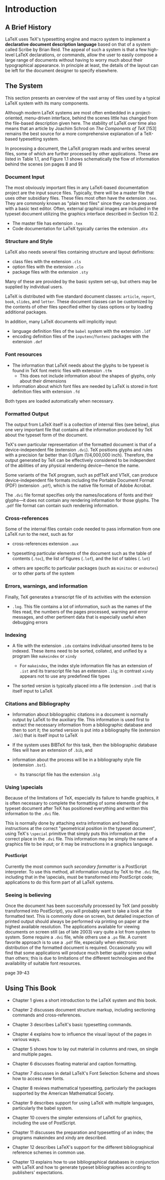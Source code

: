 # Introduction
<!-- chapter 1 -->

## A Brief History

LaTeX uses TeX's typesetting engine and macro system to implement a **declarative document
description language** based on that of a system called Scribe by Brian Reid. The appeal
of such a system is that a few high-level LaTeX declarations, or commands, allow the user to easily
compose a large range of documents without having to worry much about their typographical
appearance. In principle at least, the details of the layout can be left for the document designer
to specify elsewhere.
<!-- https://en.wikipedia.org/wiki/Scribe_(markup_language) -->

<!-- Note that in the context of typography, the word language does not refer exclusively to the variety of natural languages and dialects across the universe; it also has a wider meaning. For typography, "language" covers a lot more than just the choice of "characters that make up words", as many important distinctions derive from other cultural differences that affect traditions of written communication. Thus, important typographic differences are not necessarily in line with national groupings but rather arise from different types of documents and distinct publishing communities. -->


<!-- ≈≈≈≈≈≈≈≈≈≈≈≈≈≈≈≈≈≈≈≈≈≈≈≈≈≈≈≈≈≈≈≈≈≈≈≈≈≈≈≈≈≈≈***≈≈≈≈≈≈≈≈≈≈≈≈≈≈≈≈≈≈≈≈≈≈≈≈≈≈≈≈≈≈≈≈≈≈≈≈≈≈≈≈≈≈≈≈≈ -->
## The System

This section presents an overview of the vast array of files used by a typical LaTeX system with its
many components.

Although modern LaTeX systems are most often embedded in a project-oriented, menu-driven interface,
behind the scenes little has changed from the file-based description given here. The stability of
LaTeX over time also means that an article by Joachim Schrod on *The Components of TeX* [153] remains
the best source for a more comprehensive explanation of a TeX-based typesetting system.
<!-- [153] Joachim Schrod. "The components of TeX". MAPS, 8:81–86, 1992. -->
<!-- TeX needs a great number of supplementary components (files and programs) whose meanings -->
<!-- and interactions are often unknown; the structure of a complete TeX setup is explained. -->
<!-- http://www.ntg.nl/maps/pdf/8_18.pdf -->

In processing a document, the LaTeX program reads and writes several files, some of which are
further processed by other applications. These are listed in Table 1.1, and Figure 1.1 shows
schematically the flow of information behind the scenes (on pages 8 and 9)

### Document Input

The most obviously important files in any LaTeX-based documentation project are the input source
files. Typically, there will be a master file that uses other subsidiary files. These files most
often have the extension `.tex`. They are commonly known as "plain text files" since they can be
prepared with a basic text editor. Often, external graphical images are included in the typeset
document utilizing the graphics interface described in Section 10.2.

* The master file has extension `.tex`
* Code documentation for LaTeX typically carries the extension `.dtx`

### Structure and Style

LaTeX also needs several files containing structure and layout definitions: 

* class files with the extension `.cls`
* option files with the extension `.clo`
* package files with the extension `.sty`

Many of these are provided by the basic system set-up, but others may be supplied by individual
users.

LaTeX is distributed with five standard document classes: `article`, `report`, `book`, `slides`, and
`letter`. These document classes can be customized by the contents of other files specified either
by class options or by loading additional packages.

In addition, many LaTeX documents will implicitly input: 

* language definition files of the `babel` system with the extension `.ldf`
* encoding definition files of the `inputenc`/`fontenc` packages with the extension `.def`

<!-- page 7 -->
### Font resources

* The information that LaTeX needs about the glyphs to be typeset is found in TeX font metric files
  with extension `.tfm`
    - This does not include information about the shapes of glyphs, only about their dimensions
* Information about which font files are needed by LaTeX is stored in font definition files with
  extension `.fd`

Both types are loaded automatically when necessary. 
<!-- See Chapter 7 for further information about font resources. -->

### Formatted Output

The output from LaTeX itself is a collection of internal files (see below), plus one very important
file that contains all the information produced by TeX about the typeset form of the document.

TeX's own particular representation of the formatted document is that of a device-independent file
(extension `.dvi`). TeX positions glyphs and rules with a precision far better than 0.01μm
(1/4,000,000 inch). Therefore, the output generated by TeX can be effectively considered to be
independent of the abilities of any physical rendering device—hence the name. 

Some variants of the TeX program, such as pdfTeX and VTeX, can produce device-independent file
formats including the Portable Document Format (PDF) (extension `.pdf`), which is the native file
format of Adobe Acrobat.

The `.dvi` file format specifies only the names/locations of fonts and their glyphs—it does not
contain any rendering information for those glyphs. The `.pdf` file format can contain such
rendering information.

### Cross-references

Some of the internal files contain code needed to pass information from one LaTeX run to the next,
such as for

* cross-references extension `.aux`

* typesetting particular elements of the document such as the table of contents (`.toc`), the list
  of figures (`.lof`), and the list of tables (`.lot`)

* others are specific to particular packages (such as `minitoc` or `endnotes`) or to other parts of
  the system

### Errors, warnings, and information

Finally, TeX generates a transcript file of its activities with the extension 

* `.log`. This file contains a lot of information, such as the names of the files read, the numbers
  of the pages processed, warning and error messages, and other pertinent data that is especially
  useful when debugging errors

### Indexing

* A file with the extension `.idx` contains individual unsorted items to be indexed. These items
  need to be sorted, collated, and unified by a program like `makeindex` or `xindy`
    - For `makeindex`, the index style information file has an extension of `.ist` and its
      transcript file has an extension `.ilg`; in contrast `xindy` appears not to use any
      predefined file types
  
* The sorted version is typically placed into a file (extension `.ind`) that is itself input to
  LaTeX


### Citations and Bibliography

* Information about bibliographic citations in a document is normally output by LaTeX to the
  auxiliary file. This information is used first to extract the necessary information from a
  bibliographic database and then to sort it; the sorted version is put into a bibliography file
  (extension `.bbl`) that is itself input to LaTeX

* If the system uses BIBTeX for this task, then the bibliographic database files will have an
  extension of `.bib`, and 

* information about the process will be in a bibliography style file (extension `.bst`). 
    - Its transcript file has the extension `.blg`

### Using \specials

Because of the limitations of TeX, especially its failure to handle graphics, it is often necessary
to complete the formatting of some elements of the typeset document after TeX has positioned
everything and written this information to the `.dvi` file. 
 
This is normally done by attaching extra information and handling instructions at the
correct "geometrical position in the typeset document", using TeX's `\special` primitive that
simply puts this information at the correct place in the `.dvi` file. This information may be
simply the name of a graphics file to be input; or it may be instructions in a graphics language.

#### PostScript

Currently the most common such *secondary formatter* is a PostScript interpreter. To use this
method, all information output by TeX to the `.dvi` file, including that in the \specials, must be
transformed into PostScript code; applications to do this form part of all LaTeX systems.

### Seeing is believing
<!-- page 9 -->

Once the document has been successfully processed by TeX (and possibly transformed into PostScript),
you will probably want to take a look at the formatted text. This is commonly done on screen, but
detailed inspection of printed output should always be performed via printing on paper at the
highest available resolution. The applications available for viewing documents on screen still
(as of late 2003) vary quite a lot from system to system. Some require a `.dvi` file, while others
use a `.ps` file. A current favorite approach is to use a `.pdf` file, especially when electronic
distribution of the formatted document is required. Occasionally you will find that some
applications will produce much better quality screen output than others; this is due to
limitations of the different technologies and the availability of suitable font resources.

page 39-43


<!-- ≈≈≈≈≈≈≈≈≈≈≈≈≈≈≈≈≈≈≈≈≈≈≈≈≈≈≈≈≈≈≈≈≈≈≈≈≈≈≈≈≈≈≈***≈≈≈≈≈≈≈≈≈≈≈≈≈≈≈≈≈≈≈≈≈≈≈≈≈≈≈≈≈≈≈≈≈≈≈≈≈≈≈≈≈≈≈≈≈ -->
## Using This Book

* Chapter 1 gives a short introduction to the LaTeX system and this book.

* Chapter 2 discusses document structure markup, including sectioning commands and
  cross-references.

* Chapter 3 describes LaTeX's basic typesetting commands.

* Chapter 4 explains how to influence the visual layout of the pages in various ways.

* Chapter 5 shows how to lay out material in columns and rows, on single and multiple pages.

* Chapter 6 discusses floating material and caption formatting.

* Chapter 7 discusses in detail LaTeX's Font Selection Scheme and shows how to access new fonts.

* Chapter 8 reviews mathematical typesetting, particularly the packages supported by the American
  Mathematical Society.

* Chapter 9 describes support for using LaTeX with multiple languages, particularly the babel
  system.

* Chapter 10 covers the simpler extensions of LaTeX for graphics, including the use of PostScript.

* Chapter 11 discusses the preparation and typesetting of an index; the programs makeindex and
  xindy are described.

* Chapter 12 describes LaTeX's support for the different bibliographical reference schemes in common
  use.

* Chapter 13 explains how to use bibliographical databases in conjunction with LaTeX and how to
  generate typeset bibliographies according to publishers' expectations.
  